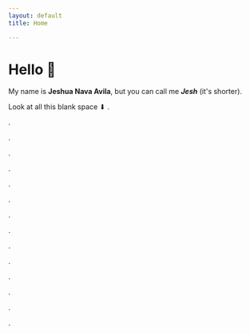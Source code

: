 ```yaml
---
layout: default
title: Home

---
```


# Hello 👋

My name is **Jeshua Nava Avila**, but you can call me **_Jesh_** (it's shorter).

Look at all this blank space ⬇
.

.

.

.

.

.

.

.

.

.

.

.

.

.

.